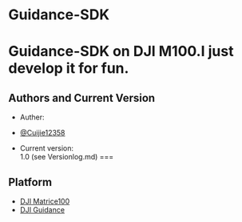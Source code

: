 # Guidance-SDK
Guidance-SDK on DJI M100.I just develop it for fun.
===
## Authors and Current Version
* Auther: 
- [@Cuijie12358](https://github.com/Cuijie12358)<br/>
* Current version:<br/>
1.0 (see Versionlog.md)
===
## Platform
- [DJI Matrice100](http://www.dji.com/matrice100)
- [DJI Guidance](http://www.dji.com/guidance)
